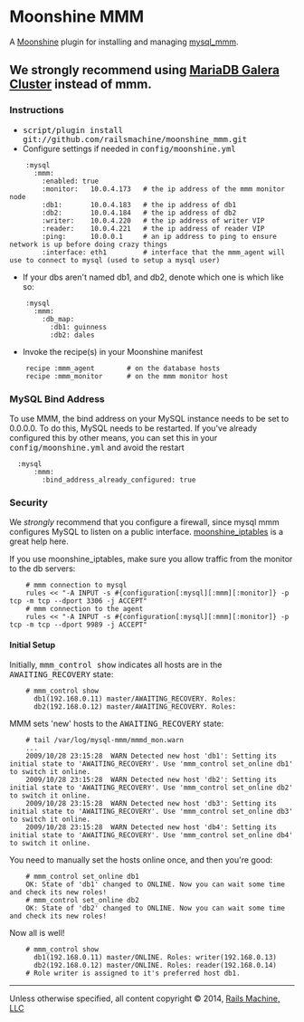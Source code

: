 # Moonshine MMM

A [Moonshine](http://github.com/railsmachine/moonshine) plugin for installing and managing [mysql_mmm](http://mysql-mmm.org).


## We strongly recommend using [MariaDB Galera Cluster](http://github.com/railsmachine/moonshine_mariadb) instead of mmm.

### Instructions

- <tt>script/plugin install git://github.com/railsmachine/moonshine_mmm.git</tt>
- Configure settings if needed in <tt>config/moonshine.yml</tt>

```
    :mysql
      :mmm:
        :enabled: true
        :monitor:   10.0.4.173   # the ip address of the mmm monitor node
        :db1:       10.0.4.183   # the ip address of db1
        :db2:       10.0.4.184   # the ip address of db2
        :writer:    10.0.4.220   # the ip address of writer VIP
        :reader:    10.0.4.221   # the ip address of reader VIP
        :ping:      10.0.0.1     # an ip address to ping to ensure network is up before doing crazy things
        :interface: eth1         # interface that the mmm_agent will use to connect to mysql (used to setup a mysql user)
```

- If your dbs aren't named db1, and db2, denote which one is which like so:

```
    :mysql
      :mmm:
        :db_map:
          :db1: guinness
          :db2: dales
```

- Invoke the recipe(s) in your Moonshine manifest

```
    recipe :mmm_agent        # on the database hosts
    recipe :mmm_monitor      # on the mmm monitor host
```

### MySQL Bind Address

To use MMM, the bind address on your MySQL instance needs to be set to 0.0.0.0.
To do this, MySQL needs to be restarted. If you've already configured this by
other means, you can set this in your <tt>config/moonshine.yml</tt> and avoid
the restart

```
  :mysql
      :mmm:
        :bind_address_already_configured: true
```

### Security

We *strongly* recommend that you configure a firewall, since mysql mmm
configures MySQL to listen on a public interface. [moonshine_iptables](http://github.com/railsmachine/moonshine_iptables)
is a great help here.

If you use moonshine_iptables, make sure you allow traffic from the monitor
to the db servers:

```
    # mmm connection to mysql
    rules << "-A INPUT -s #{configuration[:mysql][:mmm][:monitor]} -p tcp -m tcp --dport 3306 -j ACCEPT"
    # mmm connection to the agent
    rules << "-A INPUT -s #{configuration[:mysql][:mmm][:monitor]} -p tcp -m tcp --dport 9989 -j ACCEPT"
```

#### Initial Setup

Initially, <tt>mmm_control show</tt> indicates all hosts are in the <tt>AWAITING_RECOVERY</tt>
state:

```
    # mmm_control show
      db1(192.168.0.11) master/AWAITING_RECOVERY. Roles:
      db2(192.168.0.12) master/AWAITING_RECOVERY. Roles:
```

MMM sets 'new' hosts to the <tt>AWAITING_RECOVERY</tt> state:

```
    # tail /var/log/mysql-mmm/mmmd_mon.warn
    ...
    2009/10/28 23:15:28  WARN Detected new host 'db1': Setting its initial state to 'AWAITING_RECOVERY'. Use 'mmm_control set_online db1' to switch it online.
    2009/10/28 23:15:28  WARN Detected new host 'db2': Setting its initial state to 'AWAITING_RECOVERY'. Use 'mmm_control set_online db2' to switch it online.
    2009/10/28 23:15:28  WARN Detected new host 'db3': Setting its initial state to 'AWAITING_RECOVERY'. Use 'mmm_control set_online db3' to switch it online.
    2009/10/28 23:15:28  WARN Detected new host 'db4': Setting its initial state to 'AWAITING_RECOVERY'. Use 'mmm_control set_online db4' to switch it online.
```

You need to manually set the hosts online once, and then you're good:

```
    # mmm_control set_online db1
    OK: State of 'db1' changed to ONLINE. Now you can wait some time and check its new roles!
    # mmm_control set_online db2
    OK: State of 'db2' changed to ONLINE. Now you can wait some time and check its new roles!
```

Now all is well!

```
    # mmm_control show
      db1(192.168.0.11) master/ONLINE. Roles: writer(192.168.0.13)
      db2(192.168.0.12) master/ONLINE. Roles: reader(192.168.0.14)
    # Role writer is assigned to it's preferred host db1.
```

***
Unless otherwise specified, all content copyright &copy; 2014, [Rails Machine, LLC](http://railsmachine.com)
